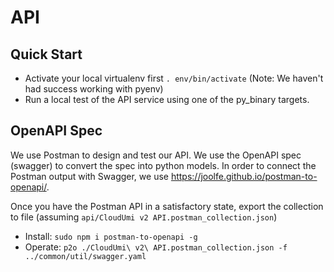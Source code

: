 # API

## Quick Start

- Activate your local virtualenv first `. env/bin/activate` (Note: We haven't had success working with pyenv)
- Run a local test of the API service using one of the py_binary targets.

## OpenAPI Spec

We use Postman to design and test our API. We use the OpenAPI spec (swagger) to convert the spec into python models. In order to connect the Postman output with Swagger, we use https://joolfe.github.io/postman-to-openapi/.

Once you have the Postman API in a satisfactory state, export the collection to file (assuming `api/CloudUmi v2 API.postman_collection.json`)

- Install: `sudo npm i postman-to-openapi -g`
- Operate: `p2o ./CloudUmi\ v2\ API.postman_collection.json -f ../common/util/swagger.yaml`
